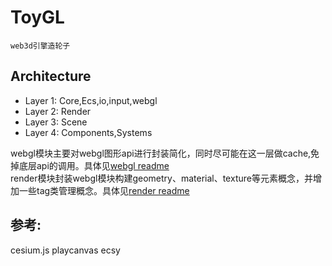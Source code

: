 # ToyGL
    web3d引擎造轮子
## Architecture
- Layer 1: Core,Ecs,io,input,webgl
- Layer 2: Render
- Layer 3: Scene
- Layer 4: Components,Systems


webgl模块主要对webgl图形api进行封装简化，同时尽可能在这一层做cache,免掉底层api的调用。具体见[webgl readme](https://github.com/NichijouCC/ToyGL/blob/master/src/webgl/readme.md)  
render模块封装webgl模块构建geometry、material、texture等元素概念，并增加一些tag类管理概念。具体见[render readme](https://github.com/NichijouCC/ToyGL/blob/master/src/render/readme.md)

## 参考:
cesium.js
playcanvas
ecsy

